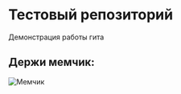 # Тестовый репозиторий
Демонстрация работы гита
## Держи мемчик:

![Мемчик](https://cs12.pikabu.ru/post_img/2022/06/24/6/1656060191134422101.jpg)
